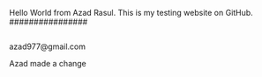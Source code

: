 Hello World from Azad Rasul. This is my testing website on GitHub.
################
  
<!DOCTYPE html>

<html>
<head>
  <meta http-equiv="Content-Type" content="text/html; charset=utf-8"/>
  <title>AzadRasul</title>
  <LINK href="styles.css" rel="stylesheet" type="text/css">
</head>

<body>

<img src="forkit.gif" id="octocat" alt="" />

<!-- Feel free to change this text here -->
<p>
  azad977@gmail.com
</p>
<p>
  Azad made a change
</p>

</body>
</html>
